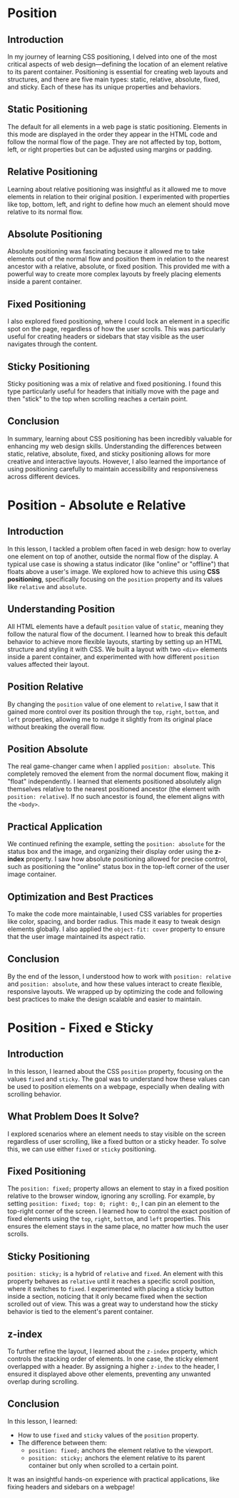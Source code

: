 # Position

## Introduction
In my journey of learning CSS positioning, I delved into one of the most critical aspects of web design—defining the location of an element relative to its parent container. Positioning is essential for creating web layouts and structures, and there are five main types: static, relative, absolute, fixed, and sticky. Each of these has its unique properties and behaviors.

## Static Positioning
The default for all elements in a web page is static positioning. Elements in this mode are displayed in the order they appear in the HTML code and follow the normal flow of the page. They are not affected by top, bottom, left, or right properties but can be adjusted using margins or padding.

## Relative Positioning
Learning about relative positioning was insightful as it allowed me to move elements in relation to their original position. I experimented with properties like top, bottom, left, and right to define how much an element should move relative to its normal flow.

## Absolute Positioning
Absolute positioning was fascinating because it allowed me to take elements out of the normal flow and position them in relation to the nearest ancestor with a relative, absolute, or fixed position. This provided me with a powerful way to create more complex layouts by freely placing elements inside a parent container.

## Fixed Positioning
I also explored fixed positioning, where I could lock an element in a specific spot on the page, regardless of how the user scrolls. This was particularly useful for creating headers or sidebars that stay visible as the user navigates through the content.

## Sticky Positioning
Sticky positioning was a mix of relative and fixed positioning. I found this type particularly useful for headers that initially move with the page and then "stick" to the top when scrolling reaches a certain point.

## Conclusion
In summary, learning about CSS positioning has been incredibly valuable for enhancing my web design skills. Understanding the differences between static, relative, absolute, fixed, and sticky positioning allows for more creative and interactive layouts. However, I also learned the importance of using positioning carefully to maintain accessibility and responsiveness across different devices.

# Position - Absolute e Relative

## Introduction
In this lesson, I tackled a problem often faced in web design: how to overlay one element on top of another, outside the normal flow of the display. A typical use case is showing a status indicator (like "online" or "offline") that floats above a user's image. We explored how to achieve this using **CSS positioning**, specifically focusing on the `position` property and its values like `relative` and `absolute`.

## Understanding Position
All HTML elements have a default `position` value of `static`, meaning they follow the natural flow of the document. I learned how to break this default behavior to achieve more flexible layouts, starting by setting up an HTML structure and styling it with CSS. We built a layout with two `<div>` elements inside a parent container, and experimented with how different `position` values affected their layout.

## Position Relative
By changing the `position` value of one element to `relative`, I saw that it gained more control over its position through the `top`, `right`, `bottom`, and `left` properties, allowing me to nudge it slightly from its original place without breaking the overall flow.

## Position Absolute
The real game-changer came when I applied `position: absolute`. This completely removed the element from the normal document flow, making it "float" independently. I learned that elements positioned absolutely align themselves relative to the nearest positioned ancestor (the element with `position: relative`). If no such ancestor is found, the element aligns with the `<body>`.

## Practical Application
We continued refining the example, setting the `position: absolute` for the status box and the image, and organizing their display order using the **z-index** property. I saw how absolute positioning allowed for precise control, such as positioning the "online" status box in the top-left corner of the user image container.

## Optimization and Best Practices
To make the code more maintainable, I used CSS variables for properties like color, spacing, and border radius. This made it easy to tweak design elements globally. I also applied the `object-fit: cover` property to ensure that the user image maintained its aspect ratio.

## Conclusion
By the end of the lesson, I understood how to work with `position: relative` and `position: absolute`, and how these values interact to create flexible, responsive layouts. We wrapped up by optimizing the code and following best practices to make the design scalable and easier to maintain.


# Position - Fixed e Sticky

## Introduction

In this lesson, I learned about the CSS `position` property, focusing on the values `fixed` and `sticky`. The goal was to understand how these values can be used to position elements on a webpage, especially when dealing with scrolling behavior.

## What Problem Does It Solve?

I explored scenarios where an element needs to stay visible on the screen regardless of user scrolling, like a fixed button or a sticky header. To solve this, we can use either `fixed` or `sticky` positioning.

## Fixed Positioning

The `position: fixed;` property allows an element to stay in a fixed position relative to the browser window, ignoring any scrolling. For example, by setting `position: fixed; top: 0; right: 0;`, I can pin an element to the top-right corner of the screen. I learned how to control the exact position of fixed elements using the `top`, `right`, `bottom`, and `left` properties. This ensures the element stays in the same place, no matter how much the user scrolls.

## Sticky Positioning

`position: sticky;` is a hybrid of `relative` and `fixed`. An element with this property behaves as `relative` until it reaches a specific scroll position, where it switches to `fixed`. I experimented with placing a sticky button inside a section, noticing that it only became fixed when the section scrolled out of view. This was a great way to understand how the sticky behavior is tied to the element's parent container.

## z-index

To further refine the layout, I learned about the `z-index` property, which controls the stacking order of elements. In one case, the sticky element overlapped with a header. By assigning a higher `z-index` to the header, I ensured it displayed above other elements, preventing any unwanted overlap during scrolling.

## Conclusion

In this lesson, I learned:

- How to use `fixed` and `sticky` values of the `position` property.
- The difference between them:
  - `position: fixed;` anchors the element relative to the viewport.
  - `position: sticky;` anchors the element relative to its parent container but only when scrolled to a certain point.
  
It was an insightful hands-on experience with practical applications, like fixing headers and sidebars on a webpage!